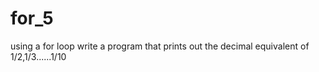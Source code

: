 # for_5
using a for loop write a program that prints out the decimal equivalent of 1/2,1/3......1/10
